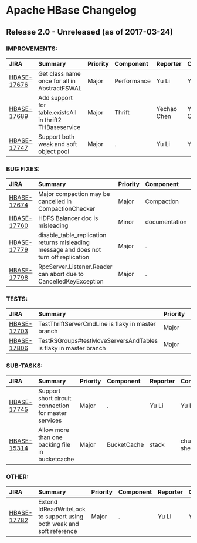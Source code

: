 
<!---
# Licensed to the Apache Software Foundation (ASF) under one
# or more contributor license agreements.  See the NOTICE file
# distributed with this work for additional information
# regarding copyright ownership.  The ASF licenses this file
# to you under the Apache License, Version 2.0 (the
# "License"); you may not use this file except in compliance
# with the License.  You may obtain a copy of the License at
#
#     http://www.apache.org/licenses/LICENSE-2.0
#
# Unless required by applicable law or agreed to in writing, software
# distributed under the License is distributed on an "AS IS" BASIS,
# WITHOUT WARRANTIES OR CONDITIONS OF ANY KIND, either express or implied.
# See the License for the specific language governing permissions and
# limitations under the License.
-->
# Apache HBase Changelog

## Release 2.0 - Unreleased (as of 2017-03-24)



### IMPROVEMENTS:

| JIRA | Summary | Priority | Component | Reporter | Contributor |
|:---- |:---- | :--- |:---- |:---- |:---- |
| [HBASE-17676](https://issues.apache.org/jira/browse/HBASE-17676) | Get class name once for all in AbstractFSWAL |  Major | Performance | Yu Li | Yu Li |
| [HBASE-17689](https://issues.apache.org/jira/browse/HBASE-17689) | Add support for table.existsAll in thrift2 THBaseservice |  Major | Thrift | Yechao Chen | Yechao Chen |
| [HBASE-17747](https://issues.apache.org/jira/browse/HBASE-17747) | Support both weak and soft object pool |  Major | . | Yu Li | Yu Li |


### BUG FIXES:

| JIRA | Summary | Priority | Component | Reporter | Contributor |
|:---- |:---- | :--- |:---- |:---- |:---- |
| [HBASE-17674](https://issues.apache.org/jira/browse/HBASE-17674) | Major compaction may be cancelled in CompactionChecker |  Major | Compaction | Guangxu Cheng | Guangxu Cheng |
| [HBASE-17760](https://issues.apache.org/jira/browse/HBASE-17760) | HDFS Balancer doc is misleading |  Minor | documentation | Harsh J | Harsh J |
| [HBASE-17779](https://issues.apache.org/jira/browse/HBASE-17779) | disable\_table\_replication returns misleading message and does not turn off replication |  Major | . | Ted Yu | Janos Gub |
| [HBASE-17798](https://issues.apache.org/jira/browse/HBASE-17798) | RpcServer.Listener.Reader can abort due to CancelledKeyException |  Major | . | Guangxu Cheng | Guangxu Cheng |


### TESTS:

| JIRA | Summary | Priority | Component | Reporter | Contributor |
|:---- |:---- | :--- |:---- |:---- |:---- |
| [HBASE-17703](https://issues.apache.org/jira/browse/HBASE-17703) | TestThriftServerCmdLine is flaky in master branch |  Major | . | Ted Yu | Jan Hentschel |
| [HBASE-17806](https://issues.apache.org/jira/browse/HBASE-17806) | TestRSGroups#testMoveServersAndTables is flaky in master branch |  Major | . | Ted Yu | Guangxu Cheng |


### SUB-TASKS:

| JIRA | Summary | Priority | Component | Reporter | Contributor |
|:---- |:---- | :--- |:---- |:---- |:---- |
| [HBASE-17745](https://issues.apache.org/jira/browse/HBASE-17745) | Support short circuit connection for master services |  Major | . | Yu Li | Yu Li |
| [HBASE-15314](https://issues.apache.org/jira/browse/HBASE-15314) | Allow more than one backing file in bucketcache |  Major | BucketCache | stack | chunhui shen |


### OTHER:

| JIRA | Summary | Priority | Component | Reporter | Contributor |
|:---- |:---- | :--- |:---- |:---- |:---- |
| [HBASE-17782](https://issues.apache.org/jira/browse/HBASE-17782) | Extend IdReadWriteLock to support using both weak and soft reference |  Major | . | Yu Li | Yu Li |


